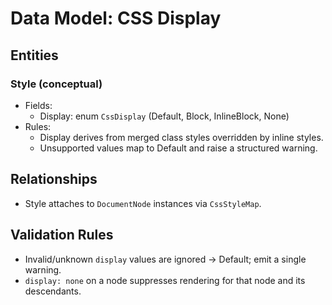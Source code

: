 # Data Model: CSS Display

## Entities

### Style (conceptual)
- Fields:
  - Display: enum `CssDisplay` (Default, Block, InlineBlock, None)
- Rules:
  - Display derives from merged class styles overridden by inline styles.
  - Unsupported values map to Default and raise a structured warning.

## Relationships
- Style attaches to `DocumentNode` instances via `CssStyleMap`.

## Validation Rules
- Invalid/unknown `display` values are ignored → Default; emit a single warning.
- `display: none` on a node suppresses rendering for that node and its descendants.

